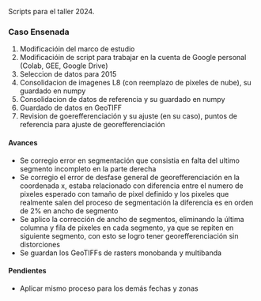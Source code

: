 Scripts para el taller 2024.

### Caso Ensenada
1) Modificacióin del marco de estudio
2) Modificacióin de script para trabajar en la cuenta de Google personal (Colab, GEE, Google Drive)
3) Seleccion de datos para 2015
4) Consolidacion de imagenes L8 (con reemplazo de pixeles de nube), su guardado en numpy
5) Consolidacion de datos de referencia y su guardado en numpy
6) Guardado de datos en GeoTIFF
7) Revision de goerefferenciación y su ajuste (en su caso), puntos de referencia para ajuste de georefferenciación

#### Avances
* Se corregio error en segmentación que consistia en falta del ultimo segmento incompleto en la parte derecha
* Se corregio el error de desfase general de georefferenciación en la coordenada x, estaba relacionado con diferencia entre el numero de pixeles esperado con tamaño de pixel definido y los pixeles que realmente salen del proceso de segmentación la diferencia es en orden de 2% en ancho de segmento
* Se aplico la corrección de ancho de segmentos, eliminando la última columna y fila de pixeles en cada segmento, ya que se repiten en siguiente segmento, con esto se logro tener georefferenciación sin distorciones
* Se guardan los GeoTIFFs de rasters monobanda y multibanda

#### Pendientes

* Aplicar mismo proceso para los demás fechas y zonas

